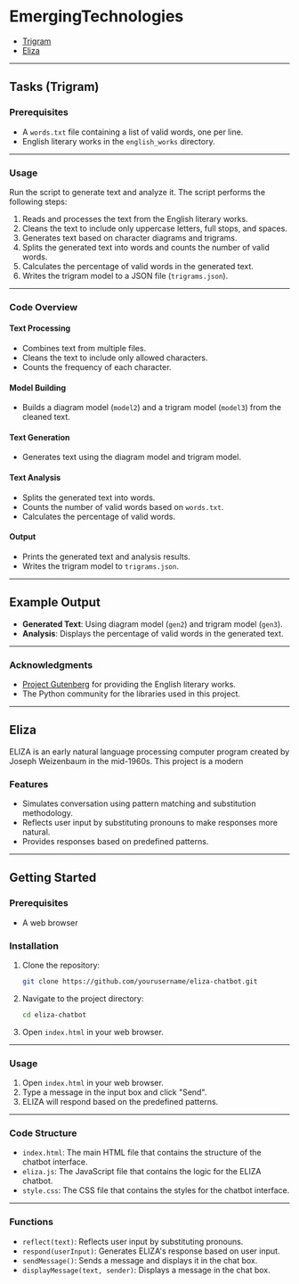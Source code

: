 # EmergingTechnologies
- [Trigram](#tasks-trigram)
- [Eliza](#eliza)

---

## Tasks (Trigram)

### Prerequisites

- A `words.txt` file containing a list of valid words, one per line.
- English literary works in the `english_works` directory.

---

### Usage

Run the script to generate text and analyze it. The script performs the following steps:

1. Reads and processes the text from the English literary works.
2. Cleans the text to include only uppercase letters, full stops, and spaces.
3. Generates text based on character diagrams and trigrams.
4. Splits the generated text into words and counts the number of valid words.
5. Calculates the percentage of valid words in the generated text.
6. Writes the trigram model to a JSON file (`trigrams.json`).

---

### Code Overview

#### Text Processing

- Combines text from multiple files.
- Cleans the text to include only allowed characters.
- Counts the frequency of each character.

#### Model Building

- Builds a diagram model (`model2`) and a trigram model (`model3`) from the cleaned text.

#### Text Generation

- Generates text using the diagram model and trigram model.

#### Text Analysis

- Splits the generated text into words.
- Counts the number of valid words based on `words.txt`.
- Calculates the percentage of valid words.

#### Output

- Prints the generated text and analysis results.
- Writes the trigram model to `trigrams.json`.

---

## Example Output

- **Generated Text**: Using diagram model (`gen2`) and trigram model (`gen3`).
- **Analysis**: Displays the percentage of valid words in the generated text.

---

### Acknowledgments

- [Project Gutenberg](https://www.gutenberg.org) for providing the English literary works.
- The Python community for the libraries used in this project.

---

## Eliza

ELIZA is an early natural language processing computer program created by Joseph Weizenbaum in the mid-1960s. This project is a modern

### Features

- Simulates conversation using pattern matching and substitution methodology.
- Reflects user input by substituting pronouns to make responses more natural.
- Provides responses based on predefined patterns.

---

## Getting Started

### Prerequisites

- A web browser

### Installation

1. Clone the repository:
    ```bash
    git clone https://github.com/yourusername/eliza-chatbot.git
    ```
2. Navigate to the project directory:
    ```bash
    cd eliza-chatbot
    ```
3. Open `index.html` in your web browser.

---

### Usage

1. Open `index.html` in your web browser.
2. Type a message in the input box and click "Send".
3. ELIZA will respond based on the predefined patterns.

---

### Code Structure

- `index.html`: The main HTML file that contains the structure of the chatbot interface.
- `eliza.js`: The JavaScript file that contains the logic for the ELIZA chatbot.
- `style.css`: The CSS file that contains the styles for the chatbot interface.

---

### Functions

- `reflect(text)`: Reflects user input by substituting pronouns.
- `respond(userInput)`: Generates ELIZA's response based on user input.
- `sendMessage()`: Sends a message and displays it in the chat box.
- `displayMessage(text, sender)`: Displays a message in the chat box.

